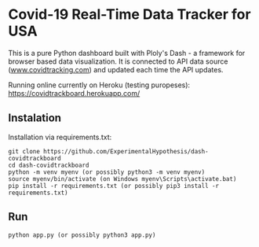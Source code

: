 # Covid-19 Real-Time Data Tracker for USA

This is a pure Python dashboard built with Ploly's Dash - a framework for browser based data visualization. It is connected to API data source (www.covidtracking.com) and updated each time the API updates.

Running online currently on Heroku (testing puropeses): https://covidtrackboard.herokuapp.com/

## Instalation

Installation via requirements.txt:

```
git clone https://github.com/ExperimentalHypothesis/dash-covidtrackboard
cd dash-covidtrackboard
python -m venv myenv (or possibly python3 -m venv myenv)
source myenv/bin/activate (on Windows myenv\Scripts\activate.bat)
pip install -r requirements.txt (or possibly pip3 install -r requirements.txt)
```

## Run

```
python app.py (or possibly python3 app.py)
```


